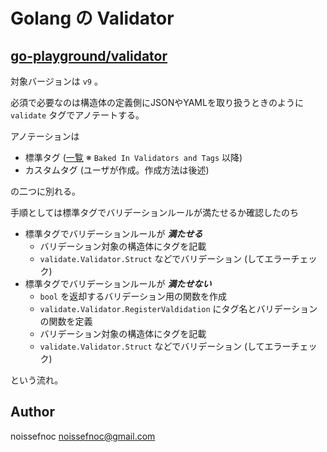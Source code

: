 # Golang の Validator

## [go-playground/validator](https://github.com/go-playground/validator)

対象バージョンは `v9` 。

必須で必要なのは構造体の定義側にJSONやYAMLを取り扱うときのように `validate` タグでアノテートする。

アノテーションは

* 標準タグ ([一覧](https://godoc.org/gopkg.in/go-playground/validator.v9) ※ `Baked In Validators and Tags` 以降)
* カスタムタグ (ユーザが作成。作成方法は後述)

の二つに別れる。

手順としては標準タグでバリデーションルールが満たせるか確認したのち

* 標準タグでバリデーションルールが ***満たせる***
    * バリデーション対象の構造体にタグを記載
    * `validate.Validator.Struct` などでバリデーション (してエラーチェック)
* 標準タグでバリデーションルールが ***満たせない***
    * `bool` を返却するバリデーション用の関数を作成
    * `validate.Validator.RegisterValdidation` にタグ名とバリデーションの関数を定義
    * バリデーション対象の構造体にタグを記載
    * `validate.Validator.Struct` などでバリデーション (してエラーチェック)

という流れ。

## Author

noissefnoc <noissefnoc@gmail.com>
